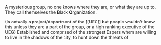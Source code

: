 A mysterious group, no one knows where they are, or what they are up to. They call themselves the **B**lack **O**rganization.

(Is actually a project/department of the [[UEG]] but people wouldn't know this unless they are a part of the group, or a high ranking executive of the UEG)
Established and comprised of the strongest Espers whom are willing to live in the shadows of the city, to hunt down the threats of  